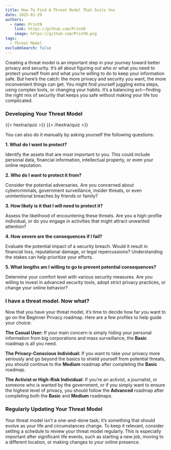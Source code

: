 ```yaml
---
title: How To Find A Threat Model That Suits You
date: 2025-01-29
authors:
  - name: PrintN
    link: https://github.com/PrintN
    image: https://github.com/PrintN.png
tags:
  - Threat Model
excludeSearch: false
---
```


Creating a threat model is an important step in your journey toward better privacy and security. It’s all about figuring out who or what you need to protect yourself from and what you’re willing to do to keep your information safe. But here’s the catch: the more privacy and security you want, the more inconvenient things can get. You might find yourself juggling extra steps, using complex tools, or changing your habits. It’s a balancing act—finding the right mix of security that keeps you safe without making your life too complicated.

### Developing Your Threat Model

{{< hextra/quiz >}}
{{< /hextra/quiz >}}

You can also do it manually by asking yourself the following questions:

**1. What do I want to protect?**

Identify the assets that are most important to you. This could include personal data, financial information, intellectual property, or even your online reputation.

**2. Who do I want to protect it from?**

Consider the potential adversaries. Are you concerned about cybercriminals, government surveillance, insider threats, or even unintentional breaches by friends or family?

**3. How likely is it that I will need to protect it?**

Assess the likelihood of encountering these threats. Are you a high-profile individual, or do you engage in activities that might attract unwanted attention?

**4. How severe are the consequences if I fail?**

Evaluate the potential impact of a security breach. Would it result in financial loss, reputational damage, or legal repercussions? Understanding the stakes can help prioritize your efforts.

**5. What lengths am I willing to go to prevent potential consequences?**

Determine your comfort level with various security measures. Are you willing to invest in advanced security tools, adopt strict privacy practices, or change your online behavior?

### I have a threat model. Now what?

Now that you have your threat model, it’s time to decide how far you want to go on the Beginner Privacy roadmap. Here are a few profiles to help guide your choice:

**The Casual User:** If your main concern is simply hiding your personal information from big corporations and mass surveillance, the **Basic** roadmap is all you need.

**The Privacy-Conscious Individual:** If you want to take your privacy more seriously and go beyond the basics to shield yourself from potential threats, you should continue to the **Medium** roadmap after completing the **Basic** roadmap.

**The Activist or High-Risk Individual:** If you’re an activist, a journalist, or someone who is wanted by the government, or if you simply want to ensure the highest level of privacy, you should follow the **Advanced** roadmap after completing both the **Basic** and **Medium** roadmaps.

### Regularly Updating Your Threat Model

Your threat model isn’t a one-and-done task; it’s something that should evolve as your life and circumstances change. To keep it relevant, consider setting a schedule to review your threat model regularly. This is especially important after significant life events, such as starting a new job, moving to a different location, or making changes to your online presence.